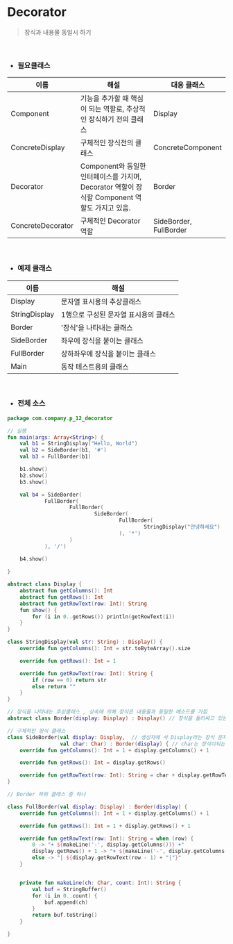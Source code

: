 # Decorator

> 장식과 내용물 동일시 하기 

<br>

- ### 필요클래스

 이름              | 해설                                                                                           | 대응 클래스            |
|-------------------|------------------------------------------------------------------------------------------------|------------------------|
| Component         | 기능을 추가할 때 핵심이 되는 역할로, 추상적인 장식하기 전의 클래스                             | Display                |
| ConcreteDisplay   | 구체적인 장식전의 클래스                                                                       | ConcreteComponent      |
| Decorator         | Component와 동일한 인터페이스를 가지며, Decorator 역할이  장식할 Component 역할도 가지고 있음. | Border                 |
| ConcreteDecorator | 구체적인 Decorator 역할                                                                        | SideBorder, FullBorder |

<br>

- ### 예제 클래스

| 이름          | 해설                                  |
|---------------|---------------------------------------|
| Display       | 문자열 표시용의 추상클래스            |
| StringDisplay | 1행으로 구성된 문자열 표시용의 클래스 |
| Border        | '장식'을 나타내는 클래스              |
| SideBorder    | 좌우에 장식을 붙이는 클래스           |
| FullBorder    | 상하좌우에 장식을 붙이는 클래스       |
| Main          | 동작 테스트용의 클래스                |

<br>


- ### 전체 소스

```kotlin
package com.company.p_12_decorator

// 실행
fun main(args: Array<String>) {
    val b1 = StringDisplay("Hello, World")
    val b2 = SideBorder(b1, '#')
    val b3 = FullBorder(b1)

    b1.show()
    b2.show()
    b3.show()

    val b4 = SideBorder(
            FullBorder(
                    FullBorder(
                            SideBorder(
                                    FullBorder(
                                            StringDisplay("안녕하세요")
                                    ), '*')
                    )
            ), '/')
    
    b4.show()

}

abstract class Display {
    abstract fun getColumns(): Int
    abstract fun getRows(): Int
    abstract fun getRowText(row: Int): String
    fun show() {
        for (i in 0..getRows()) println(getRowText(i))
    }
}

class StringDisplay(val str: String) : Display() {
    override fun getColumns(): Int = str.toByteArray().size

    override fun getRows(): Int = 1

    override fun getRowText(row: Int): String {
        if (row == 0) return str
        else return ""
    }
}

// 장식을 나타내는 추상클래스 , 상속에 의해 장식은 내용물과 동일한 메소드를 가짐
abstract class Border(display: Display) : Display() // 장식을 둘러싸고 있는 내용물

// 구체적인 장식 클래스
class SideBorder(val display: Display,  // 생성자에 서 Display라는 장식 문자를 지정
                 val char: Char) : Border(display) { // char는 장식이되는 문자
    override fun getColumns(): Int = 1 + display.getColumns() + 1

    override fun getRows(): Int = display.getRows()

    override fun getRowText(row: Int): String = char + display.getRowText(row) + char // 양쪽에 더함
}

// Border 하위 클래스 중 하나

class FullBorder(val display: Display) : Border(display) {
    override fun getColumns(): Int = 1 + display.getColumns() + 1

    override fun getRows(): Int = 1 + display.getRows() + 1

    override fun getRowText(row: Int): String = when (row) {
        0 -> "+ ${makeLine('-', display.getColumns())} +"
        display.getRows() + 1 -> "+ ${makeLine('-', display.getColumns())} +"
        else -> "| ${display.getRowText(row - 1) + "|"}"
    }


    private fun makeLine(ch: Char, count: Int): String {
        val buf = StringBuffer()
        for (i in 0..count) {
            buf.append(ch)
        }
        return buf.toString()
    }

}


```